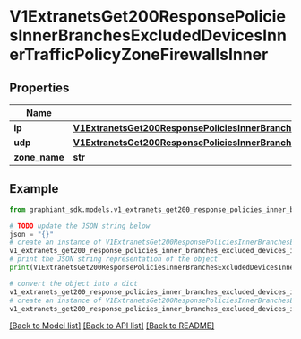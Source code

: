 # V1ExtranetsGet200ResponsePoliciesInnerBranchesExcludedDevicesInnerTrafficPolicyZoneFirewallsInner


## Properties

Name | Type | Description | Notes
------------ | ------------- | ------------- | -------------
**ip** | [**V1ExtranetsGet200ResponsePoliciesInnerBranchesExcludedDevicesInnerTrafficPolicyZoneFirewallsInnerIp**](V1ExtranetsGet200ResponsePoliciesInnerBranchesExcludedDevicesInnerTrafficPolicyZoneFirewallsInnerIp.md) |  | [optional] 
**udp** | [**V1ExtranetsGet200ResponsePoliciesInnerBranchesExcludedDevicesInnerTrafficPolicyZoneFirewallsInnerUdp**](V1ExtranetsGet200ResponsePoliciesInnerBranchesExcludedDevicesInnerTrafficPolicyZoneFirewallsInnerUdp.md) |  | [optional] 
**zone_name** | **str** |  | [optional] 

## Example

```python
from graphiant_sdk.models.v1_extranets_get200_response_policies_inner_branches_excluded_devices_inner_traffic_policy_zone_firewalls_inner import V1ExtranetsGet200ResponsePoliciesInnerBranchesExcludedDevicesInnerTrafficPolicyZoneFirewallsInner

# TODO update the JSON string below
json = "{}"
# create an instance of V1ExtranetsGet200ResponsePoliciesInnerBranchesExcludedDevicesInnerTrafficPolicyZoneFirewallsInner from a JSON string
v1_extranets_get200_response_policies_inner_branches_excluded_devices_inner_traffic_policy_zone_firewalls_inner_instance = V1ExtranetsGet200ResponsePoliciesInnerBranchesExcludedDevicesInnerTrafficPolicyZoneFirewallsInner.from_json(json)
# print the JSON string representation of the object
print(V1ExtranetsGet200ResponsePoliciesInnerBranchesExcludedDevicesInnerTrafficPolicyZoneFirewallsInner.to_json())

# convert the object into a dict
v1_extranets_get200_response_policies_inner_branches_excluded_devices_inner_traffic_policy_zone_firewalls_inner_dict = v1_extranets_get200_response_policies_inner_branches_excluded_devices_inner_traffic_policy_zone_firewalls_inner_instance.to_dict()
# create an instance of V1ExtranetsGet200ResponsePoliciesInnerBranchesExcludedDevicesInnerTrafficPolicyZoneFirewallsInner from a dict
v1_extranets_get200_response_policies_inner_branches_excluded_devices_inner_traffic_policy_zone_firewalls_inner_from_dict = V1ExtranetsGet200ResponsePoliciesInnerBranchesExcludedDevicesInnerTrafficPolicyZoneFirewallsInner.from_dict(v1_extranets_get200_response_policies_inner_branches_excluded_devices_inner_traffic_policy_zone_firewalls_inner_dict)
```
[[Back to Model list]](../README.md#documentation-for-models) [[Back to API list]](../README.md#documentation-for-api-endpoints) [[Back to README]](../README.md)


